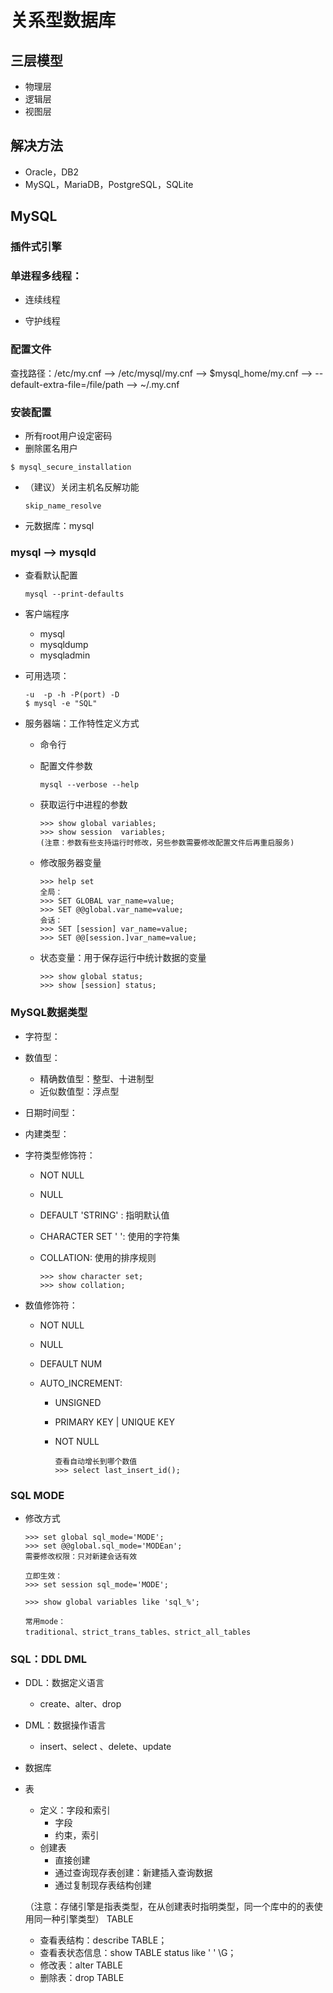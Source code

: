 # 关系型数据库

## 三层模型

- 物理层
- 逻辑层
- 视图层

## 解决方法

- Oracle，DB2
- MySQL，MariaDB，PostgreSQL，SQLite

## MySQL

### 插件式引擎

### 单进程多线程：

- 连续线程

- 守护线程

### 配置文件

查找路径：/etc/my.cnf  --> /etc/mysql/my.cnf -->  $mysql_home/my.cnf  --> --default-extra-file=/file/path --> ~/.my.cnf

### 安装配置

- 所有root用户设定密码
- 删除匿名用户

``` shell 
$ mysql_secure_installation
```

- （建议）关闭主机名反解功能

  ```shell
  skip_name_resolve
  ```

- 元数据库：mysql

### mysql --> mysqld 

- 查看默认配置

  ``` shell
  mysql --print-defaults
  ```

- 客户端程序

  - mysql
  - mysqldump
  - mysqladmin

- 可用选项：

  ``` shell
  -u  -p -h -P(port) -D 
  $ mysql -e "SQL"
  ```

- 服务器端：工作特性定义方式

  - 命令行

  - 配置文件参数

    ``` shell
    mysql --verbose --help
    ```

  - 获取运行中进程的参数

    ``` shell
    >>> show global variables;
    >>> show session  variables;
    (注意：参数有些支持运行时修改，另些参数需要修改配置文件后再重启服务)
    ```

  - 修改服务器变量

    ``` shell
    >>> help set
    全局：
    >>> SET GLOBAL var_name=value;
    >>> SET @@global.var_name=value;
    会话：
    >>> SET [session] var_name=value;
    >>> SET @@[session.]var_name=value;
    ```

  - 状态变量：用于保存运行中统计数据的变量

    ``` shell
    >>> show global status;
    >>> show [session] status;
    ```

### MySQL数据类型 

- 字符型：

- 数值型： 

  - 精确数值型：整型、十进制型
  - 近似数值型：浮点型

- 日期时间型：

- 内建类型：

- 字符类型修饰符：

  - NOT NULL

  - NULL

  - DEFAULT 'STRING'  : 指明默认值

  - CHARACTER SET ' ': 使用的字符集

  - COLLATION: 使用的排序规则

    ``` shell
    >>> show character set;
    >>> show collation;
    ```

- 数值修饰符：

  - NOT NULL

  - NULL

  - DEFAULT NUM

  - AUTO_INCREMENT:

    - UNSIGNED

    - PRIMARY KEY | UNIQUE KEY

    - NOT NULL

      ``` shell
      查看自动增长到哪个数值
      >>> select last_insert_id();
      ```

### SQL MODE

- 修改方式

  ``` shell
  >>> set global sql_mode='MODE';
  >>> set @@global.sql_mode='MODEan';
  需要修改权限：只对新建会话有效
  
  立即生效：
  >>> set session sql_mode='MODE';
  
  >>> show global variables like 'sql_%';
  
  常用mode：
  traditional、strict_trans_tables、strict_all_tables
  ```

### SQL：DDL  DML

- DDL：数据定义语言

  - create、alter、drop 

- DML：数据操作语言

  - insert、select 、delete、update

- 数据库

- 表

  - 定义：字段和索引
    - 字段
    - 约束，索引
  - 创建表 
    - 直接创建
    - 通过查询现存表创建：新建插入查询数据
    - 通过复制现存表结构创建

  （注意：存储引擎是指表类型，在从创建表时指明类型，同一个库中的的表使用同一种引擎类型）
TABLE
  - 查看表结构：describe TABLE；
  - 查看表状态信息：show TABLE status like ' ' \G；
  - 修改表：alter TABLE
  - 删除表：drop TABLE
